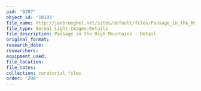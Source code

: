 ```yaml
---
pid: '8207'
object_id: '10193'
file_name: http://janbrueghel.net/sites/default/files/Passage_in_the_Mountains_Detail.jpg
file_type: Normal Light Images›Details
file_description: Passage in the High Mountains - Detail
original_format:
research_date:
researchers:
equipment_used:
file_location:
file_notes:
collection: curatorial_files
order: '298'
---
```

